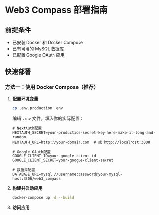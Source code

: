# Web3 Compass 部署指南

## 前提条件

- 已安装 Docker 和 Docker Compose
- 已有可用的 MySQL 数据库
- 已配置 Google OAuth 应用

## 快速部署

### 方法一：使用 Docker Compose（推荐）

1. **配置环境变量**
   ```bash
   cp .env.production .env
   ```
   
   编辑 `.env` 文件，填入你的实际配置：
   ```env
   # NextAuth配置
   NEXTAUTH_SECRET=your-production-secret-key-here-make-it-long-and-random
   NEXTAUTH_URL=http://your-domain.com  # 或 http://localhost:3000
   
   # Google OAuth配置
   GOOGLE_CLIENT_ID=your-google-client-id
   GOOGLE_CLIENT_SECRET=your-google-client-secret
   
   # 数据库配置
   DATABASE_URL=mysql://username:password@your-mysql-host:3306/web3_compass
   ```


2. **构建并启动应用**
   ```bash
   docker-compose up -d --build
   ```

3. **访问应用**
   
  